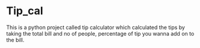 # Tip_cal
This is a python project called tip calculator which calculated the tips by taking the total bill and no of people, percentage of tip you wanna add on to the bill.
